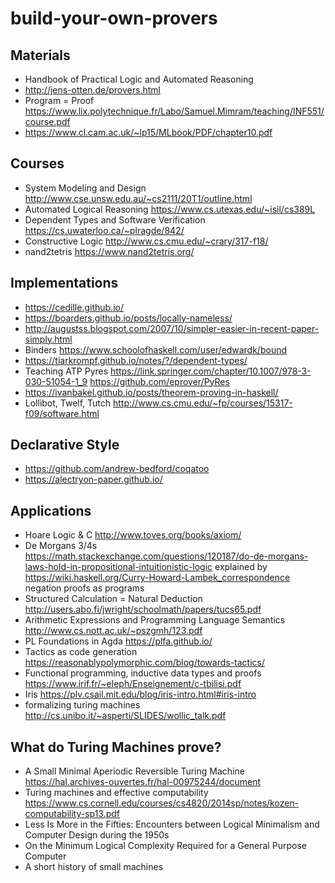# build-your-own-provers

## Materials

* Handbook of Practical Logic and Automated Reasoning
* http://jens-otten.de/provers.html
* Program = Proof https://www.lix.polytechnique.fr/Labo/Samuel.Mimram/teaching/INF551/course.pdf
* https://www.cl.cam.ac.uk/~lp15/MLbook/PDF/chapter10.pdf

## Courses

* System Modeling and Design http://www.cse.unsw.edu.au/~cs2111/20T1/outline.html
* Automated Logical Reasoning https://www.cs.utexas.edu/~isil/cs389L
* Dependent Types and Software Verification https://cs.uwaterloo.ca/~plragde/842/
* Constructive Logic http://www.cs.cmu.edu/~crary/317-f18/
* nand2tetris https://www.nand2tetris.org/

## Implementations

* https://cedille.github.io/
* https://boarders.github.io/posts/locally-nameless/
* http://augustss.blogspot.com/2007/10/simpler-easier-in-recent-paper-simply.html
* Binders https://www.schoolofhaskell.com/user/edwardk/bound
* https://tiarkrompf.github.io/notes/?/dependent-types/
* Teaching ATP Pyres https://link.springer.com/chapter/10.1007/978-3-030-51054-1_9 https://github.com/eprover/PyRes
* https://ivanbakel.github.io/posts/theorem-proving-in-haskell/
* Lollibot, Twelf, Tutch http://www.cs.cmu.edu/~fp/courses/15317-f09/software.html

## Declarative Style

* https://github.com/andrew-bedford/coqatoo
* https://alectryon-paper.github.io/

## Applications

* Hoare Logic & C http://www.toves.org/books/axiom/
* De Morgans 3/4s https://math.stackexchange.com/questions/120187/do-de-morgans-laws-hold-in-propositional-intuitionistic-logic explained by https://wiki.haskell.org/Curry-Howard-Lambek_correspondence negation proofs as programs
* Structured Calculation = Natural Deduction http://users.abo.fi/jwright/schoolmath/papers/tucs65.pdf
* Arithmetic Expressions and Programming Language Semantics http://www.cs.nott.ac.uk/~pszgmh/123.pdf
* PL Foundations in Agda https://plfa.github.io/
* Tactics as code generation https://reasonablypolymorphic.com/blog/towards-tactics/
* Functional programming, inductive data types and proofs https://www.irif.fr/~eleph/Enseignement/c-tbilisi.pdf
* Iris https://plv.csail.mit.edu/blog/iris-intro.html#iris-intro
* formalizing turing machines http://cs.unibo.it/~asperti/SLIDES/wollic_talk.pdf

## What do Turing Machines prove?

* A Small Minimal Aperiodic Reversible Turing Machine https://hal.archives-ouvertes.fr/hal-00975244/document
* Turing machines and effective computability https://www.cs.cornell.edu/courses/cs4820/2014sp/notes/kozen-computability-sp13.pdf
* Less Is More in the Fifties: Encounters between Logical Minimalism and Computer Design during the 1950s
* On the Minimum Logical Complexity Required for a General Purpose Computer
* A short history of small machines
